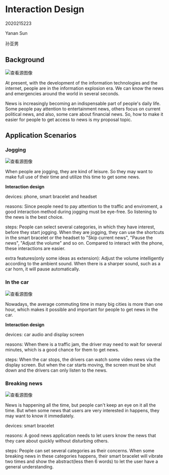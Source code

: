 # Interaction Design

2020215223

Yanan Sun

孙亚男

## Background

![查看源图像](https://tse1-mm.cn.bing.net/th/id/OIP.ewDa2eI464u8oj34rL7XlgHaE7?pid=ImgDet&rs=1)

At present, with the development of the information technologies and the internet, people are in the information explosion era. We can know the news and emergencies around the world in several seconds. 

News is increasingly becoming an indispensable part of people's daily life. Some people pay attention to entertainment news, others focus on current political news, and also, some care about financial news. So, how to make it easier for people to get access to news is my proposal topic.



## Application Scenarios

### Jogging

![查看源图像](https://www.brightermonday.co.ke/blog/wp-content/uploads/sites/12/2019/07/Jogging_1200by630.jpg)

When people are jogging, they are kind of leisure. So they may want to make full use of their time and utilize this time to get some news. 

**Interaction design**

devices: phone, smart bracelet and  headset

reasons: Since people need to pay attention to the traffic and enviroment, a good interaction method during jogging must be eye-free. So listening to the news is the best choice.

steps: People can select several categories, in which they have interest, before they start jogging. When they are jogging, they can use the shortcuts in the smart bracelet or the headset to "Skip current news", "Pause the news", "Adjust the volume" and so on. Compared to interact with the phone, these interactions are easier.

extra features(only some ideas as extension): Adjust the volume intelligently according to the ambient sound. When there is a sharper sound, such as a car horn, it will pause automatically.



### In the car

![查看源图像](https://carcarehunt.com/wp-content/uploads/2019/05/Touch-Screen-Car-Stereo-1.jpg)

Nowadays, the average commuting time in many big cities is more than one hour, which makes it possible and important for people to get news in the car.

**Interaction design**

devices: car audio and display screen

reasons: When there is a traffic jam, the driver may need to wait for several minutes, which is a good chance for them to get news.

steps: When the car stops, the drivers can watch some video news via the display screen. But when the car starts moving, the screen must be shut down and the drivers can only listen to the news.



### Breaking news

![查看源图像](https://kchanews.com/wp-content/uploads/2014/09/bigstock-Breaking-News-Screen-36237841.jpg)

News is happening all the time, but people can't keep an eye on it all the time. But when some news that users are very interested in happens, they may want to know it immediately. 

devices: smart bracelet

reasons: A good news application needs to let users know the news that they care about quickly without disturbing others.

steps: People can set several categories as their concerns. When some breaking news in these categories happens, their smart bracelet will vibrate two times and show the abstract(less then 6 words) to let the user have a general understanding.